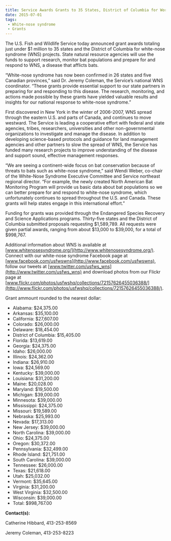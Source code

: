 ```yaml
---
title: Service Awards Grants to 35 States, District of Columbia for Work on Deadly Bat Disease
date: 2015-07-01
tags:
 - White-nose syndrome
 - Grants
---
```


The U.S. Fish and Wildlife Service today announced grant awards totaling just under $1 million to 35 states and the District of Columbia for white-nose syndrome (WNS) projects. State natural resource agencies will use the funds to support research, monitor bat populations and prepare for and respond to WNS, a disease that afflicts bats.

“White-nose syndrome has now been confirmed in 26 states and five Canadian provinces,” said Dr. Jeremy Coleman, the Service’s national WNS coordinator. “These grants provide essential support to our state partners in preparing for and responding to this disease. The research, monitoring, and actions made possible by these grants have yielded valuable results and insights for our national response to white-nose syndrome.”              

First discovered in New York in the winter of 2006-2007, WNS spread through the eastern U.S. and parts of Canada, and continues to move westward. The Service is leading a cooperative effort with federal and state agencies, tribes, researchers, universities and other non-governmental organizations to investigate and manage the disease. In addition to developing science-based protocols and guidance for land management agencies and other partners to slow the spread of WNS, the Service has funded many research projects to improve understanding of the disease and support sound, effective management responses.

“We are seeing a continent-wide focus on bat conservation because of threats to bats such as white-nose syndrome,” said Wendi Weber, co-chair of the White-Nose Syndrome Executive Committee and Service northeast regional director. “For example, the newly created North American Bat Monitoring Program will provide us basic data about bat populations so we can better prepare for and respond to white-nose syndrome, which unfortunately continues to spread throughout the U.S. and Canada. These grants will help states engage in this international effort.”

Funding for grants was provided through the Endangered Species Recovery and Science Applications programs. Thirty-five states and the District of Columbia submitted proposals requesting $1,589,789\. All requests were given partial awards, ranging from about $13,000 to $39,000, for a total of $998,767. 

Additional information about WNS is available at [www.whitenosesyndrome.org/](http://www.whitenosesyndrome.org/). Connect with our white-nose syndrome Facebook page at [www.facebook.com/usfwswns](http://www.facebook.com/usfwswns), follow our tweets at [www.twitter.com/usfws_wns](http://www.twitter.com/usfws_wns) and download photos from our Flickr page at [www.flickr.com/photos/usfwshq/collections/72157626455036388/](http://www.flickr.com/photos/usfwshq/collections/72157626455036388/).

Grant ammount rounded to the nearest dollar:

 - Alabama: $24,375.00
 - Arkansas: $35,100.00
 - California: $27,607.00
 - Colorado: $26,000.00
 - Delaware: $18,454.00
 - District of Columbia: $15,405.00
 - Florida: $13,619.00
 - Georgia: $24,375.00
 - Idaho: $26,000.00
 - Illinois: $24,362.00
 - Indiana: $26,910.00
 - Iowa: $24,569.00
 - Kentucky: $39,000.00
 - Louisiana: $31,200.00
 - Maine: $20,028.00
 - Maryland: $19,500.00
 - Michigan: $39,000.00
 - Minnesota: $39,000.00
 - Mississippi: $24,375.00
 - Missouri: $19,589.00
 - Nebraska: $25,993.00
 - Nevada: $17,313.00
 - New Jersey: $39,000.00
 - North Carolina: $39,000.00
 - Ohio: $24,375.00
 - Oregon: $30,372.00
 - Pennsylvania: $32,499.00
 - Rhode Island: $21,751.00
 - South Carolina: $39,000.00
 - Tennessee: $26,000.00
 - Texas: $21,618.00
 - Utah: $25,032.00
 - Vermont: $35,645.00
 - Virginia: $31,200.00
 - West Virginia: $32,500.00
 - Wisconsin: $39,000.00
 - Total: $998,767.00

**Contact(s):**  

Catherine Hibbard, 413-253-8569

Jeremy Coleman, 413-253-8223
